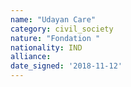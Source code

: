 ```yaml
---
name: "Udayan Care"
category: civil_society
nature: "Fondation "
nationality: IND
alliance: 
date_signed: '2018-11-12'
---
```

    
